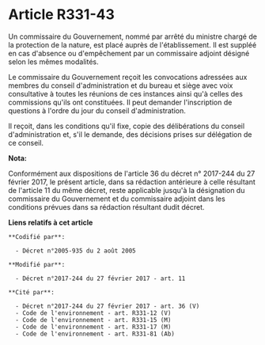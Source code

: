 # Article R331-43

Un  commissaire du Gouvernement, nommé par arrêté du ministre chargé de la  protection de la nature, est placé auprès de
l'établissement. Il est  suppléé en cas d'absence ou d'empêchement par un commissaire adjoint  désigné selon les mêmes
modalités.

Le commissaire du Gouvernement reçoit les convocations adressées aux membres du conseil d'administration et du bureau et
siège avec voix consultative à toutes les réunions de ces instances ainsi qu'à celles des commissions qu'ils ont constituées.
Il peut demander l'inscription de questions à l'ordre du jour du conseil d'administration.

Il reçoit, dans les conditions qu'il fixe, copie des délibérations du conseil d'administration et, s'il le demande, des
décisions prises sur délégation de ce conseil.

**Nota:**

Conformément aux dispositions de l'article 36 du décret n° 2017-244 du 27 février 2017, le présent article, dans sa rédaction
antérieure à celle résultant de l'article 11 du même décret, reste applicable jusqu'à la désignation du commissaire du
Gouvernement et du commissaire adjoint dans les conditions prévues dans sa rédaction résultant dudit décret.

**Liens relatifs à cet article**

	**Codifié par**:

	  - Décret n°2005-935 du 2 août 2005

	**Modifié par**:

	  - Décret n°2017-244 du 27 février 2017 - art. 11

	**Cité par**:

	  - Décret n°2017-244 du 27 février 2017 - art. 36 (V)
	  - Code de l'environnement - art. R331-12 (V)
	  - Code de l'environnement - art. R331-15 (M)
	  - Code de l'environnement - art. R331-17 (M)
	  - Code de l'environnement - art. R331-81 (Ab)
